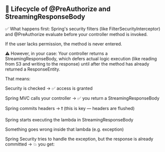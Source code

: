 ## 🔄 Lifecycle of @PreAuthorize and StreamingResponseBody
✅ What happens first:
Spring's security filters (like FilterSecurityInterceptor) and @PreAuthorize evaluate before your controller method is invoked.

If the user lacks permission, the method is never entered.

⚠️ However, in your case:
Your controller returns a StreamingResponseBody, which defers actual logic execution (like reading from S3 and writing to the response) until after the method has already returned a ResponseEntity.

That means:

Security is checked → ✅ access is granted

Spring MVC calls your controller → ✅ you return a StreamingResponseBody

Spring commits headers → ❗ (this is key — headers are flushed)

Spring starts executing the lambda in StreamingResponseBody

Something goes wrong inside that lambda (e.g. exception)

Spring Security tries to handle the exception, but the response is already committed → 💥 you get:
